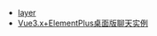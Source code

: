 
- [layer](https://www.cnblogs.com/xiaoyan2017/p/14221729.html)
- [Vue3.x+ElementPlus桌面版聊天实例](https://cloud.tencent.com/developer/article/1778911?from=10680)